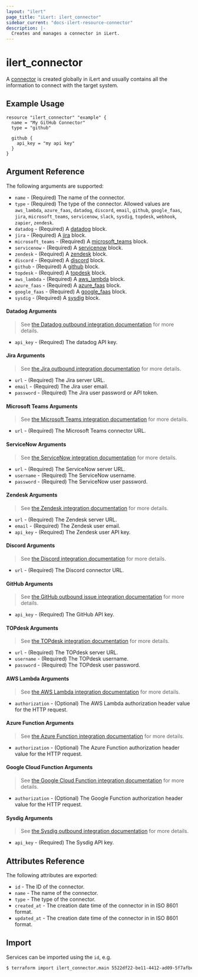 ```yaml
---
layout: "ilert"
page_title: "iLert: ilert_connector"
sidebar_current: "docs-ilert-resource-connector"
description: |-
  Creates and manages a connector in iLert.
---
```


# ilert_connector

A [connector](https://docs.ilert.com/getting-started/intro#connectors-and-connections-outbond-integrations) is created globally in iLert and usually contains all the information to connect with the target system.

## Example Usage

```hcl
resource "ilert_connector" "example" {
  name = "My GitHub Connector"
  type = "github"

  github {
    api_key = "my api key"
  }
}
```

## Argument Reference

The following arguments are supported:

- `name` - (Required) The name of the connector.
- `type` - (Required) The type of the connector. Allowed values are `aws_lambda`, `azure_faas`, `datadog`, `discord`, `email`, `github`, `google_faas`, `jira`, `microsoft_teams`, `servicenow`, `slack`, `sysdig`, `topdesk`, `webhook`, `zapier`, `zendesk`.
- `datadog` - (Required) A [datadog](#datadog-arguments) block.
- `jira` - (Required) A [jira](#jira-arguments) block.
- `microsoft_teams` - (Required) A [microsoft_teams](#microsoft-teams-arguments) block.
- `servicenow` - (Required) A [servicenow](#servicenow-arguments) block.
- `zendesk` - (Required) A [zendesk](#zendesk-arguments) block.
- `discord` - (Required) A [discord](#discord-arguments) block.
- `github` - (Required) A [github](#github-arguments) block.
- `topdesk` - (Required) A [topdesk](#topdesk-arguments) block.
- `aws_lambda` - (Required) A [aws_lambda](#aws-lambda-arguments) block.
- `azure_faas` - (Required) A [azure_faas](#azure-function-arguments) block.
- `google_faas` - (Required) A [google_faas](#google-cloud-function-arguments) block.
- `sysdig` - (Required) A [sysdig](#sysdig-arguments) block.

#### Datadog Arguments

> See [the Datadog outbound integration documentation](https://docs.ilert.com/integrations/datadog/outbound) for more details.

- `api_key` - (Required) The datadog API key.

#### Jira Arguments

> See [the Jira outbound integration documentation](https://docs.ilert.com/integrations/jira/outbound) for more details.

- `url` - (Required) The Jira server URL.
- `email` - (Required) The Jira user email.
- `password` - (Required) The Jira user password or API token.

#### Microsoft Teams Arguments

> See [the Microsoft Teams integration documentation](https://docs.ilert.com/integrations/microsoft-teams) for more details.

- `url` - (Required) The Microsoft Teams connector URL.

#### ServiceNow Arguments

> See [the ServiceNow integration documentation](https://docs.ilert.com/integrations/service-now) for more details.

- `url` - (Required) The ServiceNow server URL.
- `username` - (Required) The ServiceNow username.
- `password` - (Required) The ServiceNow user password.

#### Zendesk Arguments

> See [the Zendesk integration documentation](https://docs.ilert.com/integrations/zendesk) for more details.

- `url` - (Required) The Zendesk server URL.
- `email` - (Required) The Zendesk user email.
- `api_key` - (Required) The Zendesk user API key.

#### Discord Arguments

> See [the Discord integration documentation](https://docs.ilert.com/integrations/discord) for more details.

- `url` - (Required) The Discord connector URL.

#### GitHub Arguments

> See [the GitHub outbound issue integration documentation](https://docs.ilert.com/integrations/github/outbound-issue) for more details.

- `api_key` - (Required) The GitHub API key.

#### TOPdesk Arguments

> See [the TOPdesk integration documentation](https://docs.ilert.com/integrations/topdesk/outbound) for more details.

- `url` - (Required) The TOPdesk server URL.
- `username` - (Required) The TOPdesk username.
- `password` - (Required) The TOPdesk user password.

#### AWS Lambda Arguments

> See [the AWS Lambda integration documentation](https://docs.ilert.com/integrations/aws-lambda) for more details.

- `authorization` - (Optional) The AWS Lambda authorization header value for the HTTP request.

#### Azure Function Arguments

> See [the Azure Function integration documentation](https://docs.ilert.com/integrations/azure-functions) for more details.

- `authorization` - (Optional) The Azure Function authorization header value for the HTTP request.

#### Google Cloud Function Arguments

> See [the Google Cloud Function integration documentation](https://docs.ilert.com/integrations/gcf) for more details.

- `authorization` - (Optional) The Google Function authorization header value for the HTTP request.

#### Sysdig Arguments

> See [the Sysdig outbound integration documentation](https://docs.ilert.com/integrations/sysdig/outbound) for more details.

- `api_key` - (Required) The Sysdig API key.

## Attributes Reference

The following attributes are exported:

- `id` - The ID of the connector.
- `name` - The name of the connector.
- `type` - The type of the connector.
- `created_at` - The creation date time of the connector in in ISO 8601 format.
- `updated_at` - The creation date time of the connector in in ISO 8601 format.

## Import

Services can be imported using the `id`, e.g.

```sh
$ terraform import ilert_connector.main 5522df22-be11-4412-ad09-5f7afbee4c2
```
